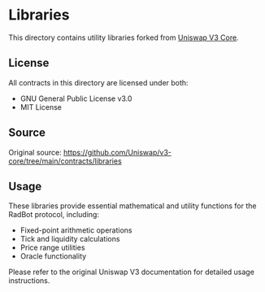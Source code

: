 # Libraries

This directory contains utility libraries forked from [Uniswap V3 Core](https://github.com/Uniswap/v3-core/tree/main/contracts/libraries).

## License

All contracts in this directory are licensed under both:

- GNU General Public License v3.0
- MIT License

## Source

Original source: https://github.com/Uniswap/v3-core/tree/main/contracts/libraries

## Usage

These libraries provide essential mathematical and utility functions for the RadBot protocol, including:

- Fixed-point arithmetic operations
- Tick and liquidity calculations
- Price range utilities
- Oracle functionality

Please refer to the original Uniswap V3 documentation for detailed usage instructions.
